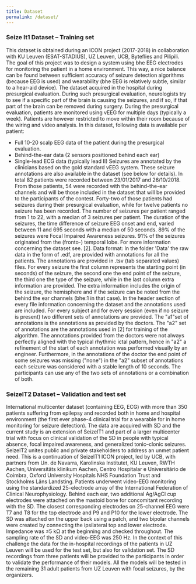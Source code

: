 ```yaml
---
title: Dataset
permalink: /dataset/
---
```


### Seize It1 Dataset – Training set

This dataset is obtained during an ICON project (2017-2018) in collaboration with KU Leuven (ESAT-STADIUS), UZ Leuven, UCB, Byteflies and Pilipili. The goal of this project was to design a system using bhe EEG electrodes for monitoring the patient in a home environment. This way, a nice balance can be found between sufficient accuracy of seizure detection algorithms (because EEG is used) and wearability (bhe EEG is relatively subtle, similar to a hear-aid device). The dataset acquired in the hospital during presurgical evaluation. During such presurgical evaluation, neurologists try to see if a specific part of the brain is causing the seizures, and if so, if that part of the brain can be removed during surgery. During the presurgical evaluation, patients are monitored using vEEG for multiple days (typically a week). Patients are however restricted to move within their room because of the wiring and video analysis.
In this dataset, following data is available per patient:
- Full 10-20 scalp EEG data of the patient during the presurgical evaluation.
- Behind-the-ear data (2 sensors positioned behind each ear)
- Single-lead ECG data (typically lead II)
Seizures are annotated by the clinicians based on the gold standard vEEG system. These seizure annotations are also available in the dataset (see below for details).
In total 82 patients were recorded between 23/01/2017 and 26/10/2018. From those patients, 54 were recorded with the behind-the-ear channels and will be those included in the dataset that will be provided to the participants of the contest. Forty-two of those patients had seizures during their presurgical evaluation, while for twelve patients no seizure has been recorded. The number of seizures per patient ranged from 1 to 22, with a median of 3 seizures per patient. The duration of the seizures, the time difference of seizure EEG onset and end, varied between 11 and 695 seconds with a median of 50 seconds. 89% of the seizures were Focal Impaired Awareness seizures. 91% of the seizures originated from the (fronto-) temporal lobe. For more information concerning the dataset see. [2]. 
Data format:  In the folder 'Data' the raw data in the form of .edf, are provided with annotations for all the patients. The annotations are provided in .tsv (tab separated values) files. For every seizure the first column represents the starting point (in seconds) of the seizure, the second one the end point of the seizure, the third one the type of the seizure, while in the last column extra information are provided. The extra information includes the origin of the seizure, the hemisphere and if the seizure can be noted from the behind the ear channels (bhe:1 in that case).  In the header section of every file information concerning the dataset and the annotations used are included. 
For every subject and for every session (even if no seizure is present) two different sets of annotations are provided. The "a1"set of annotations is the annotations as provided by the doctors. The "a2" set of annotations are the annotations used in [2] for training of the algorithm. The annotations provided from the doctors were not always perfectly aligned with the typical rhythmic ictal pattern, hence in "a2" a refinement of the start of each annotation was performed visually by an engineer. Furthermore, in the annotations of the doctor the end point of some seizures was missing ("none") in the "a2" subset of annotations each seizure was considered with a stable length of 10 seconds. The participants can use any of the two sets of annotations or a combination of both. 



### SeizeIT2 Dataset – Validation and test set

International multicenter dataset (containing EEG, ECG) with more than 350 patients suffering from epilepsy and recorded both in home and hospital environment (the first ever phase-4 clinical trial for a wearable for in home monitoring for seizure detection). The data are acquired with SD and the current study is an extension of SeizeIT1 and part of a larger multicenter trial with focus on clinical validation of the SD in people with typical absence, focal impaired awareness, and generalized tonic–clonic seizures. SeizeIT2 unites public and private stakeholders to address an unmet patient need. This is a continuation of SeizeIT1 ICON project, led by UCB, with partners from Un. de Navarra, Karolinska Institutet, KU Leuven, RWTH Aachen, Universitäts klinikum Aachen, Centro Hospitalar e Universitário de Coimbra, Oxford University Hospitals NHS Foundation Trust and Stockholms Läns Landsting. 
Patients underwent video-EEG monitoring using the standardized 25-electrode array of the International Federation of Clinical Neurophysiology. Behind each ear, two additional Ag/AgCl cup electrodes were attached on the mastoid bone for concomitant recording with the SD. The closest corresponding electrodes on 25-channel EEG were T7 and T8 for the top electrode and P9 and P10 for the lower electrode. The SD was attached on the upper back using a patch, and two bipolar channels were created by connecting the ipsilateral top and lower electrode. Impedance was ≤5 kΩ at the beginning and checked throughout. The sampling rate of the SD and video-EEG was 250 Hz. 
In the context of this challenge the data for the in-hospital recordings of the patients in UZ Leuven will be used for the test set, but also for validation set. The SD recordings from three patients  will be provided to the participants in order to validate the performance of their models. All the models will be tested in the remaining 31 adult patients from UZ Leuven with focal seizures, by the organizers. 
